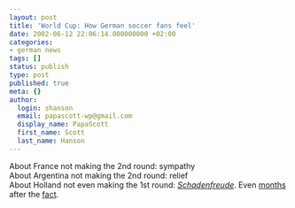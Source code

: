```yaml
---
layout: post
title: 'World Cup: How German soccer fans feel'
date: 2002-06-12 22:06:14.000000000 +02:00
categories:
- german news
tags: []
status: publish
type: post
published: true
meta: {}
author:
  login: shanson
  email: papascott-wp@gmail.com
  display_name: PapaScott
  first_name: Scott
  last_name: Hanson
---
```

<p>About France not making the 2nd round: sympathy<br />
About Argentina not making the 2nd round: relief<br />
About Holland not even making the 1st round: <a href="http://www.ihrseidnichtdabei.de/"><i>Schadenfreude</i></a>. Even <a href="http://www.amazon.de/exec/obidos/ASIN/B000062UZA/ref%3Ded%5Fec%5Fshop%5Fri%5F9%5F5/302-2912994-2521607">months</a> after the <a href="http://www.royal-ts.de/mtarchives/000765.php">fact</a>.</p>
